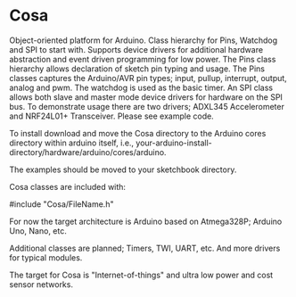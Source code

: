 Cosa
====

Object-oriented platform for Arduino. Class hierarchy for Pins, Watchdog and SPI to start with. Supports device drivers for additional hardware abstraction and event driven programming for low power. The Pins class hierarchy allows declaration of sketch pin typing and usage. The Pins classes captures the Arduino/AVR pin types; input, pullup, interrupt, output, analog and pwm. The watchdog is used as the basic timer. An SPI class allows both slave and master mode device drivers for hardware on the SPI bus. To demonstrate usage there are two drivers; ADXL345 Accelerometer and NRF24L01+ Transceiver. Please see example code.

To install download and move the Cosa directory to the Arduino cores directory within arduino itself, i.e., your-arduino-install-directory/hardware/arduino/cores/arduino.

The examples should be moved to your sketchbook directory. 

Cosa classes are included with:

#include "Cosa/FileName.h"

For now the target architecture is Arduino based on Atmega328P; Arduino Uno, Nano, etc.

Additional classes are planned; Timers, TWI, UART, etc. And more drivers for typical modules. 

The target for Cosa is "Internet-of-things" and ultra low power and cost sensor networks.


